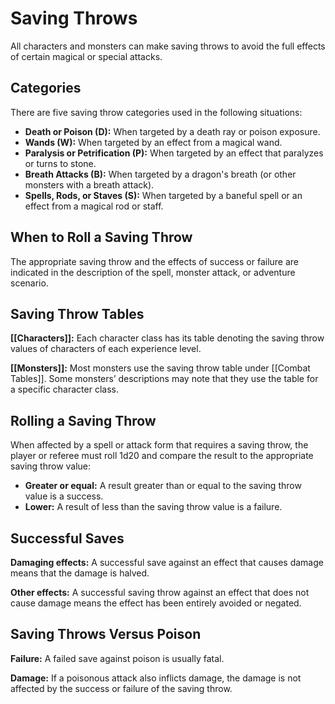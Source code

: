 # Saving Throws

All characters and monsters can make saving throws to avoid the full effects of certain magical or special attacks.

## Categories

There are five saving throw categories used in the following situations:

- **Death or Poison (D):** When targeted by a death ray or poison exposure.
- **Wands (W):** When targeted by an effect from a magical wand.
- **Paralysis or Petrification (P):** When targeted by an effect that paralyzes or turns to stone.
- **Breath Attacks (B):** When targeted by a dragon's breath (or other monsters with a breath attack).
- **Spells, Rods, or Staves (S):** When targeted by a baneful spell or an effect from a magical rod or staff.

## When to Roll a Saving Throw

The appropriate saving throw and the effects of success or failure are indicated in the description of the spell, monster attack, or adventure scenario.

## Saving Throw Tables

**[[Characters]]:** Each character class has its table denoting the saving throw values of characters of each experience level.

**[[Monsters]]:** Most monsters use the saving throw table under [[Combat Tables]]. Some monsters’ descriptions may note that they use the table for a specific character class.

## Rolling a Saving Throw

When affected by a spell or attack form that requires a saving throw, the player or referee must roll 1d20 and compare the result to the appropriate saving throw value:

- **Greater or equal:** A result greater than or equal to the saving throw value is a success.
- **Lower:** A result of less than the saving throw value is a failure.

## Successful Saves

**Damaging effects:** A successful save against an effect that causes damage means that the damage is halved.

**Other effects:** A successful saving throw against an effect that does not cause damage means the effect has been entirely avoided or negated.

## Saving Throws Versus Poison

**Failure:** A failed save against poison is usually fatal.

**Damage:** If a poisonous attack also inflicts damage, the damage is not affected by the success or failure of the saving throw.